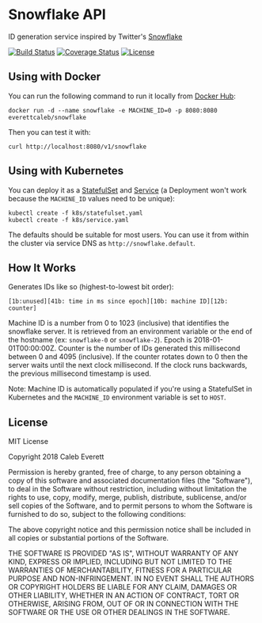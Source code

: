 # Snowflake API
ID generation service inspired by Twitter's [Snowflake](https://github.com/twitter-archive/snowflake/tree/b3f6a3c6ca8e1b6847baa6ff42bf72201e2c2231)

[![Build Status](https://travis-ci.com/everettcaleb/snowflake.svg?branch=master)](https://travis-ci.com/everettcaleb/snowflake)
[![Coverage Status](https://coveralls.io/repos/github/everettcaleb/snowflake/badge.svg?branch=master)](https://coveralls.io/github/everettcaleb/snowflake?branch=master)
[![License](https://img.shields.io/github/license/mashape/apistatus.svg)](LICENSE)

## Using with Docker
You can run the following command to run it locally from [Docker Hub](https://hub.docker.com/r/everettcaleb/snowflake/):

    docker run -d --name snowflake -e MACHINE_ID=0 -p 8080:8080 everettcaleb/snowflake

Then you can test it with:

    curl http://localhost:8080/v1/snowflake

## Using with Kubernetes
You can deploy it as a [StatefulSet](k8s/statefulset.yaml) and [Service](k8s/service.yaml) (a Deployment won't work because the `MACHINE_ID` values need to be unique):

    kubectl create -f k8s/statefulset.yaml
    kubectl create -f k8s/service.yaml

The defaults should be suitable for most users. You can use it from within the cluster via service DNS as `http://snowflake.default`.

## How It Works
Generates IDs like so (highest-to-lowest bit order):

`[1b:unused][41b: time in ms since epoch][10b: machine ID][12b: counter]`

Machine ID is a number from 0 to 1023 (inclusive) that identifies the snowflake server. It is retrieved from an environment variable or the end of the hostname (ex: `snowflake-0` or `snowflake-2`). Epoch is 2018-01-01T00:00:00Z. Counter is the number of IDs generated this millisecond between 0 and 4095 (inclusive). If the counter rotates down to 0 then the server waits until the next clock millisecond. If the clock runs backwards, the previous millisecond timestamp is used.

Note: Machine ID is automatically populated if you're using a StatefulSet in Kubernetes and the `MACHINE_ID` environment variable is set to `HOST`.

## License
MIT License

Copyright 2018 Caleb Everett

Permission is hereby granted, free of charge, to any person obtaining a copy
of this software and associated documentation files (the "Software"), to deal
in the Software without restriction, including without limitation the rights
to use, copy, modify, merge, publish, distribute, sublicense, and/or sell
copies of the Software, and to permit persons to whom the Software is
furnished to do so, subject to the following conditions:

The above copyright notice and this permission notice shall be included in all
copies or substantial portions of the Software.

THE SOFTWARE IS PROVIDED "AS IS", WITHOUT WARRANTY OF ANY KIND, EXPRESS OR
IMPLIED, INCLUDING BUT NOT LIMITED TO THE WARRANTIES OF MERCHANTABILITY,
FITNESS FOR A PARTICULAR PURPOSE AND NON-INFRINGEMENT. IN NO EVENT SHALL THE
AUTHORS OR COPYRIGHT HOLDERS BE LIABLE FOR ANY CLAIM, DAMAGES OR OTHER
LIABILITY, WHETHER IN AN ACTION OF CONTRACT, TORT OR OTHERWISE, ARISING FROM,
OUT OF OR IN CONNECTION WITH THE SOFTWARE OR THE USE OR OTHER DEALINGS IN THE
SOFTWARE.
